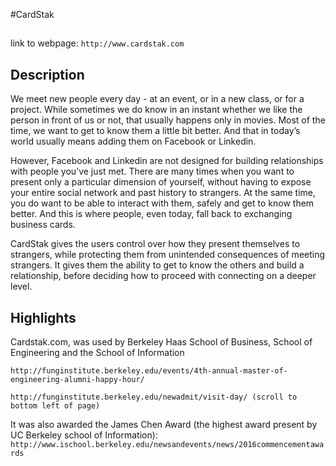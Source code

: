 
#CardStak

## 

link to webpage: ```http://www.cardstak.com```

## Description

We meet new people every day - at an event, or in a new class, or for a project. While sometimes we do know in an instant whether we like the person in front of us or not, that usually happens only in movies. Most of the time, we want to get to know them a little bit better. And that in today’s world usually means adding them on Facebook or Linkedin.

However, Facebook and Linkedin are not designed for building relationships with people you’ve just met. There are many times when you want to present only a particular dimension of yourself, without having to expose your entire social network and past history to strangers. At the same time, you do want to be able to interact with them, safely and get to know them better. And this is where people, even today, fall back to exchanging business
cards.

CardStak gives the users control over how they present themselves to strangers, while protecting them from unintended consequences of meeting strangers. It gives them the ability to get to know the others and build a relationship, before deciding how to proceed with connecting on a deeper level.

## Highlights

Cardstak.com, was used by Berkeley Haas School of Business, School of Engineering and the School of Information 

```http://funginstitute.berkeley.edu/events/4th-annual-master-of-engineering-alumni-happy-hour/``` 

```http://funginstitute.berkeley.edu/newadmit/visit-day/ (scroll to bottom left of page) ```

It was also awarded the James Chen Award (the highest award present by UC Berkeley school of Information): ```http://www.ischool.berkeley.edu/newsandevents/news/2016commencementawards ```



